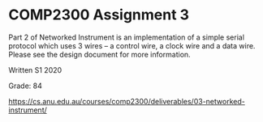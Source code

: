 # COMP2300 Assignment 3

Part 2 of Networked Instrument is an implementation of a simple serial protocol which uses 3 wires – a control wire, a clock wire and a data wire. Please see the design document for more information. 

Written S1 2020

Grade: 84

<https://cs.anu.edu.au/courses/comp2300/deliverables/03-networked-instrument/>
